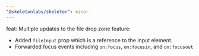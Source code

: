 ```yaml
---
"@skeletonlabs/skeleton": minor
---
```


feat: Multiple updates to the file drop zone feature:
- Added `fileInput` prop which is a reference to the input element.
- Forwarded focus events including `on:focus`, `on:focusin`, and `on:focusout`
